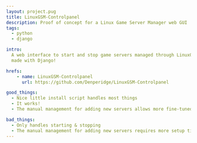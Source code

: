 ```yaml
---
layout: project.pug
title: LinuxGSM-Controlpanel
description: Proof of concept for a Linux Game Server Manager web GUI
tags:
  - python
  - django

intro: 
  A web interface to start and stop game servers managed through LinuxGSM,
  made with Django!

hrefs:
    - name: LinuxGSM-Controlpanel
      url: https://github.com/Denperidge/LinuxGSM-Controlpanel

good_things:
  - Nice little install script handles most things
  - It works!
  - The manual management for adding new servers allows more fine-tuned control than automatic detection

bad_things:
  - Only handles starting & stopping
  - The manual management for adding new servers requires more setup time
---
```

